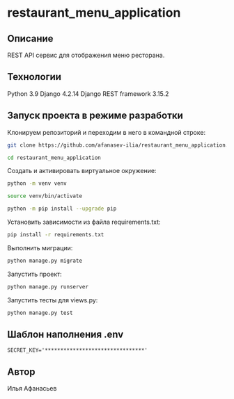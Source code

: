 # restaurant_menu_application

## Описание

REST API сервис для отображения меню ресторана.

## Технологии

Python 3.9
Django 4.2.14
Django REST framework 3.15.2

## Запуск проекта в режиме разработки

Клонируем репозиторий и переходим в него в командной строке:

```bash
git clone https://github.com/afanasev-ilia/restaurant_menu_application.git
```

```bash
cd restaurant_menu_application
```

Cоздать и активировать виртуальное окружение:

```bash
python -m venv venv
```

```bash
source venv/bin/activate
```

```bash
python -m pip install --upgrade pip
```

Установить зависимости из файла requirements.txt:

```bash
pip install -r requirements.txt
```

Выполнить миграции:

```bash
python manage.py migrate
```

Запустить проект:

```bash
python manage.py runserver
```

Запустить тесты для views.py:

```bash
python manage.py test
```

## Шаблон наполнения .env
```
SECRET_KEY='********************************'
```

## Автор
Илья Афанасьев